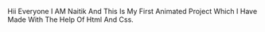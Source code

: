 Hii Everyone I AM Naitik And This Is My First Animated Project Which I Have Made With The Help Of Html And Css.
